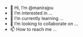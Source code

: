 - 👋 Hi, I’m @manirajpu
- 👀 I’m interested in ...
- 🌱 I’m currently learning ...
- 💞️ I’m looking to collaborate on ...
- 📫 How to reach me ...

<!---
manirajpu/manirajpu is a ✨ special ✨ repository because its `README.md` (this file) appears on your GitHub profile.
You can click the Preview link to take a look at your changes.
--->

